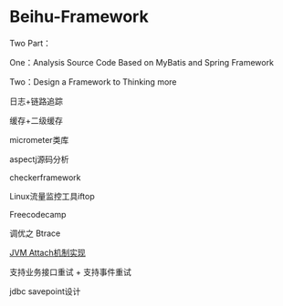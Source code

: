 # Beihu-Framework

Two Part：

One：Analysis Source Code Based on MyBatis and Spring Framework

Two：Design a Framework to Thinking more



日志+链路追踪

缓存+二级缓存

micrometer类库

aspectj源码分析

checkerframework

Linux流量监控工具iftop

Freecodecamp

调优之 Btrace

[JVM Attach机制实现](https://www.jianshu.com/p/4fa6a66fc8d9)



支持业务接口重试 + 支持事件重试

jdbc savepoint设计